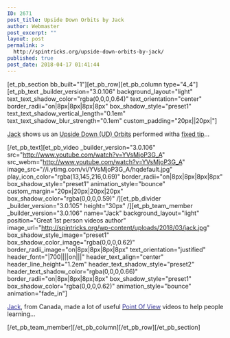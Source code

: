 ```yaml
---
ID: 2671
post_title: Upside Down Orbits by Jack
author: Webmaster
post_excerpt: ""
layout: post
permalink: >
  http://spintricks.org/upside-down-orbits-by-jack/
published: true
post_date: 2018-04-17 01:41:44
---
```

[et_pb_section bb_built="1"][et_pb_row][et_pb_column type="4_4"][et_pb_text _builder_version="3.0.106" background_layout="light" text_text_shadow_color="rgba(0,0,0,0.64)" text_orientation="center" border_radii="on|8px|8px|8px|8px" box_shadow_style="preset1" text_text_shadow_vertical_length="0.1em" text_text_shadow_blur_strength="0.1em" custom_padding="20px||20px|"]

<a href="/category/spinners/jack">Jack</a> shows us an <a href="/tag/ud-orbits">Upside Down (UD) Orbits</a> performed witha <a href="/tag/fixed">fixed tip</a>...

[/et_pb_text][et_pb_video _builder_version="3.0.106" src="http://www.youtube.com/watch?v=YVsMjoP3G_A" src_webm="http://www.youtube.com/watch?v=YVsMjoP3G_A" image_src="//i.ytimg.com/vi/YVsMjoP3G_A/hqdefault.jpg" play_icon_color="rgba(13,145,216,0.69)" border_radii="on|8px|8px|8px|8px" box_shadow_style="preset1" animation_style="bounce" custom_margin="20px|20px|20px|20px" box_shadow_color="rgba(0,0,0,0.59)" /][et_pb_divider _builder_version="3.0.105" height="30px" /][et_pb_team_member _builder_version="3.0.106" name="Jack" background_layout="light" position="Great 1st person videos author" image_url="http://spintricks.org/wp-content/uploads/2018/03/jack.jpg" box_shadow_style_image="preset1" box_shadow_color_image="rgba(0,0,0,0.62)" border_radii_image="on|8px|8px|8px|8px" text_orientation="justified" header_font="|700||||on|||" header_text_align="center" header_line_height="1.2em" header_text_shadow_style="preset2" header_text_shadow_color="rgba(0,0,0,0.66)" border_radii="on|8px|8px|8px|8px" box_shadow_style="preset1" box_shadow_color="rgba(0,0,0,0.62)" animation_style="bounce" animation="fade_in"]

<span style="color: #333399;"><a style="color: #333399;" href="/category/spinners/jack">Jack</a></span>, from Canada, made a lot of useful <a href="/category/learning/point-of-view"><span style="color: #333399;">Point Of View</span></a> videos to help people learning...

[/et_pb_team_member][/et_pb_column][/et_pb_row][/et_pb_section]